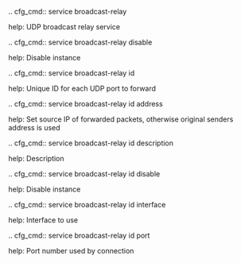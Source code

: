 .. cfg_cmd:: service broadcast-relay

help: UDP broadcast relay service

.. cfg_cmd:: service broadcast-relay disable

help: Disable instance

.. cfg_cmd:: service broadcast-relay id <tag>

help: Unique ID for each UDP port to forward

.. cfg_cmd:: service broadcast-relay id <tag> address

help: Set source IP of forwarded packets, otherwise original senders address is used

.. cfg_cmd:: service broadcast-relay id <tag> description

help: Description

.. cfg_cmd:: service broadcast-relay id <tag> disable

help: Disable instance

.. cfg_cmd:: service broadcast-relay id <tag> interface

help: Interface to use

.. cfg_cmd:: service broadcast-relay id <tag> port

help: Port number used by connection

